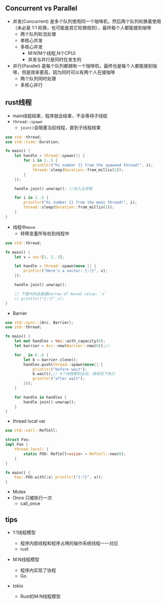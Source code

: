 

## Concurrent vs Parallel
+ 并发(Concurrent) 是多个队列使用同一个咖啡机，然后两个队列轮换着使用（未必是 1:1 轮换，也可能是其它轮换规则），最终每个人都能接到咖啡
    + 两个队列轮流处理
    + 单核心并发
    + 多核心并发
        + M:N(M个线程,N个CPU)
        + 并发与并行是同时在发生的
+ 并行(Parallel) 是每个队列都拥有一个咖啡机，最终也是每个人都能接到咖啡，但是效率更高，因为同时可以有两个人在接咖啡
    + 两个队列同时处理
    + 多核心并行


## rust线程
+ main线程结束，程序就会结束，不会等待子线程
+ `thread::spawn`
    + `join()`会阻塞当前线程，直到子线程结束
```rust
use std::thread;
use std::time::Duration;

fn main() {
    let handle = thread::spawn(|| {
        for i in 1..5 {
            println!("hi number {} from the spawned thread!", i);
            thread::sleep(Duration::from_millis(1));
        }
    });

    handle.join().unwrap(); //加入主线程

    for i in 1..5 {
        println!("hi number {} from the main thread!", i);
        thread::sleep(Duration::from_millis(1));
    }
}
```

+ 线程中`move`
    + 转移变量所有权到线程中
```rust
use std::thread;

fn main() {
    let v = vec![1, 2, 3];

    let handle = thread::spawn(move || {
        println!("Here's a vector: {:?}", v);
    });

    handle.join().unwrap();

    // 下面代码会报错borrow of moved value: `v`
    // println!("{:?}",v);
}
```

+ Barrier
```rust
use std::sync::{Arc, Barrier};
use std::thread;

fn main() {
    let mut handles = Vec::with_capacity(6);
    let barrier = Arc::new(Barrier::new(6));//

    for _ in 0..6 {
        let b = barrier.clone();
        handles.push(thread::spawn(move|| {
            println!("before wait");
            b.wait();// 6个线程都到达后，继续往下执行
            println!("after wait");
        }));
    }

    for handle in handles {
        handle.join().unwrap();
    }
}
```

+ thread local var
```rust
use std::cell::RefCell;

struct Foo;
impl Foo {
    thread_local! {
        static FOO: RefCell<usize> = RefCell::new(0);
    }
}

fn main() {
    Foo::FOO.with(|x| println!("{:?}", x));
}
```
+ Mutex
+ Once 只被执行一次
    + call_once

## tips
+ 1:1线程模型
    + 程序内部线程和程序占用的操作系统线程一一对应
    + rust
+ M:N线程模型
    + 程序内实现了协程
    + Go

+ tokio
    + Rust的M:N线程模型